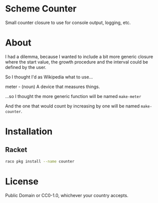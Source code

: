 # Scheme Counter

Small counter closure to use for console output, logging, etc.


# About

I had a dilemma, because I wanted to include a bit more generic closure
where the start value, the growth procedure and the interval
could be defined by the user.

So I thought I'd as Wikipedia what to use...

meter - (noun) A device that measures things.

...so I thought the more generic function will be named `make-meter`

And the one that would count by increasing by one
will be named `make-counter`.


# Installation

## Racket

```sh
raco pkg install --name counter
```


# License

Public Domain or CC0-1.0, whichever your country accepts.
